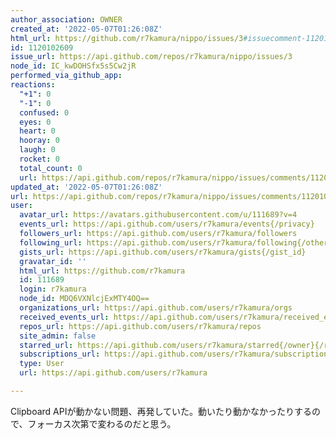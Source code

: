 ```yaml
---
author_association: OWNER
created_at: '2022-05-07T01:26:08Z'
html_url: https://github.com/r7kamura/nippo/issues/3#issuecomment-1120102609
id: 1120102609
issue_url: https://api.github.com/repos/r7kamura/nippo/issues/3
node_id: IC_kwDOHSfx5s5Cw2jR
performed_via_github_app:
reactions:
  "+1": 0
  "-1": 0
  confused: 0
  eyes: 0
  heart: 0
  hooray: 0
  laugh: 0
  rocket: 0
  total_count: 0
  url: https://api.github.com/repos/r7kamura/nippo/issues/comments/1120102609/reactions
updated_at: '2022-05-07T01:26:08Z'
url: https://api.github.com/repos/r7kamura/nippo/issues/comments/1120102609
user:
  avatar_url: https://avatars.githubusercontent.com/u/111689?v=4
  events_url: https://api.github.com/users/r7kamura/events{/privacy}
  followers_url: https://api.github.com/users/r7kamura/followers
  following_url: https://api.github.com/users/r7kamura/following{/other_user}
  gists_url: https://api.github.com/users/r7kamura/gists{/gist_id}
  gravatar_id: ''
  html_url: https://github.com/r7kamura
  id: 111689
  login: r7kamura
  node_id: MDQ6VXNlcjExMTY4OQ==
  organizations_url: https://api.github.com/users/r7kamura/orgs
  received_events_url: https://api.github.com/users/r7kamura/received_events
  repos_url: https://api.github.com/users/r7kamura/repos
  site_admin: false
  starred_url: https://api.github.com/users/r7kamura/starred{/owner}{/repo}
  subscriptions_url: https://api.github.com/users/r7kamura/subscriptions
  type: User
  url: https://api.github.com/users/r7kamura

---
```

Clipboard APIが動かない問題、再発していた。動いたり動かなかったりするので、フォーカス次第で変わるのだと思う。